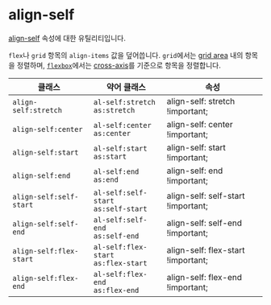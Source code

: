 # align-self

[align-self](https://developer.mozilla.org/en-US/docs/Web/CSS/align-self) 속성에 대한 유틸리티입니다.

<code>flex</code>나 <code>grid</code> 항목의 <code>align-items</code> 값을 덮어씁니다. <code>grid</code>에서는 [grid area](https://developer.mozilla.org/en-US/docs/Glossary/Grid_Areas) 내의 항목을 정렬하며, [<code>flexbox</code>](https://developer.mozilla.org/en-US/docs/Glossary/Flexbox)에서는 [cross-axis](https://developer.mozilla.org/en-US/docs/Glossary/Cross_Axis)를 기준으로 항목을 정렬합니다.

<table>
  <thead>
    <tr>
      <th scope="col">클래스</th>
      <th scope="col">약어 클래스</th>
      <th scope="col">속성</th>
    </tr>
  </thead>
<tbody>
  <!-- align-self:stretch -->
  <tr>
    <td><code>align-self:stretch</code></td>
    <td>
      <code>al-self:stretch</code><br>
      <code>as:stretch</code>
    </td>
    <td><span class="code">align-self: stretch !important;</span></td>
  </tr>

  <!-- align-self:center -->
  <tr>
    <td><code>align-self:center</code></td>
    <td>
      <code>al-self:center</code><br>
      <code>as:center</code>
    </td>
    <td><span class="code">align-self: center !important;</span></td>
  </tr>

  <!-- align-self:start -->
  <tr>
    <td><code>align-self:start</code></td>
    <td>
      <code>al-self:start</code><br>
      <code>as:start</code>
    </td>
    <td><span class="code">align-self: start !important;</span></td>
  </tr>

  <!-- align-self:end -->
  <tr>
    <td><code>align-self:end</code></td>
    <td>
      <code>al-self:end</code><br>
      <code>as:end</code>
    </td>
    <td><span class="code">align-self: end !important;</span></td>
  </tr>

  <!-- align-self:self-start -->
  <tr>
    <td><code>align-self:self-start</code></td>
    <td>
      <code>al-self:self-start</code><br>
      <code>as:self-start</code>
    </td>
    <td><span class="code">align-self: self-start !important;</span></td>
  </tr>

  <!-- align-self:self-end -->
  <tr>
    <td><code>align-self:self-end</code></td>
    <td>
      <code>al-self:self-end</code><br>
      <code>as:self-end</code>
    </td>
    <td><span class="code">align-self: self-end !important;</span></td>
  </tr>

  <!-- align-self:flex-start -->
  <tr>
    <td><code>align-self:flex-start</code></td>
    <td>
      <code>al-self:flex-start</code><br>
      <code>as:flex-start</code>
    </td>
    <td><span class="code">align-self: flex-start !important;</span></td>
  </tr>

  <!-- align-self:flex-end -->
  <tr>
    <td><code>align-self:flex-end</code></td>
    <td>
      <code>al-self:flex-end</code><br>
      <code>as:flex-end</code>
    </td>
    <td><span class="code">align-self: flex-end !important;</span></td>
  </tr>
</tbody>

</table>
